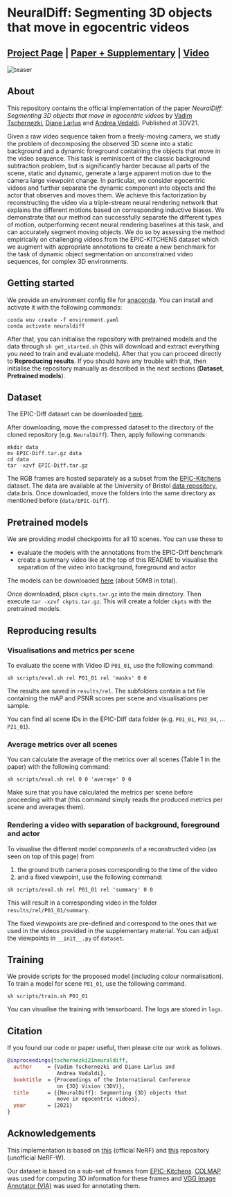 
# NeuralDiff: Segmenting 3D objects that move in egocentric videos

## [Project Page](https://www.robots.ox.ac.uk/~vadim/neuraldiff/) | [Paper + Supplementary](https://www.robots.ox.ac.uk/~vgg/publications/2021/Tschernezki21/tschernezki21.pdf) | [Video](https://www.youtube.com/watch?v=0J98WqHMSm4)

![teaser](https://user-images.githubusercontent.com/12436822/147008441-f294a1e1-1de6-4ee1-b7c0-9872cac4f953.gif)

## About

This repository contains the official implementation of the paper *NeuralDiff: Segmenting 3D objects that move in egocentric videos* by [Vadim Tschernezki](https://github.com/dichotomies), [Diane Larlus](https://dlarlus.github.io/) and [Andrea Vedaldi](https://www.robots.ox.ac.uk/~vedaldi/). Published at 3DV21.

Given a raw video sequence taken from a freely-moving camera, we study the problem of decomposing the observed 3D scene into a static background and a dynamic foreground containing the objects that move in the video sequence. This task is reminiscent of the classic background subtraction problem, but is significantly harder because all parts of the scene, static and dynamic, generate a large apparent motion due to the camera large viewpoint change. In particular, we consider egocentric videos and further separate the dynamic component into objects and the actor that observes and moves them. We achieve this factorization by reconstructing the video via a triple-stream neural rendering network that explains the different motions based on corresponding inductive biases. We demonstrate that our method can successfully separate the different types of motion, outperforming recent neural rendering baselines at this task, and can accurately segment moving objects. We do so by assessing the method empirically on challenging videos from the EPIC-KITCHENS dataset which we augment with appropriate annotations to create a new benchmark for the task of dynamic object segmentation on unconstrained video sequences, for complex 3D environments.

## Getting started

We provide an environment config file for [anaconda](https://www.anaconda.com/). You can install and activate it with the following commands:

```
conda env create -f environment.yaml
conda activate neuraldiff
```

After that, you can initialise the repository with pretrained models and the data through `sh get_started.sh` (this will download and extract everything you need to train and evaluate models). After that you can proceed directly to **Reproducing results**. If you should have any trouble with that, then initialise the repository manually as described in the next sections (**Dataset**, **Pretrained models**).

## Dataset

The EPIC-Diff dataset can be downloaded [here](https://www.robots.ox.ac.uk/~vadim/neuraldiff/release/EPIC-Diff-annotations.tar.gz).

After downloading, move the compressed dataset to the directory of the cloned repository (e.g. `NeuralDiff`). Then, apply following commands:

```
mkdir data
mv EPIC-Diff.tar.gz data
cd data
tar -xzvf EPIC-Diff.tar.gz
```

The RGB frames are hosted separately as a subset from the [EPIC-Kitchens](https://epic-kitchens.github.io/2022) dataset. The data are available at the University of Bristol [data repository](https://doi.org/10.5523/bris.296c4vv03j7lb2ejq3874ej3vm), data.bris. Once downloaded, move the folders into the same directory as mentioned before (`data/EPIC-Diff`).

## Pretrained models

We are providing model checkpoints for all 10 scenes. You can use these to
- evaluate the models with the annotations from the EPIC-Diff benchmark
- create a summary video like at the top of this README to visualise the separation of the video into background, foreground and actor

The models can be downloaded [here](https://www.robots.ox.ac.uk/~vadim/neuraldiff/release/ckpts.tar.gz) (about 50MB in total).

Once downloaded, place `ckpts.tar.gz` into the main directory. Then execute `tar -xzvf ckpts.tar.gz`. This will create a folder `ckpts` with the pretrained models.

## Reproducing results

### Visualisations and metrics per scene

To evaluate the scene with Video ID `P01_01`, use the following command:

```
sh scripts/eval.sh rel P01_01 rel 'masks' 0 0
```

The results are saved in `results/rel`. The subfolders contain a txt file containing the mAP and PSNR scores per scene and visualisations per sample.

You can find all scene IDs in the EPIC-Diff data folder (e.g. `P01_01`, `P03_04`, ... `P21_01`).

### Average metrics over all scenes

You can calculate the average of the metrics over all scenes (Table 1 in the paper) with the following command:

```
sh scripts/eval.sh rel 0 0 'average' 0 0
```

Make sure that you have calculated the metrics per scene before proceeding with that (this command simply reads the produced metrics per scene and averages them).

### Rendering a video with separation of background, foreground and actor

To visualise the different model components of a reconstructed video (as seen on top of this page) from
1) the ground truth camera poses corresponding to the time of the video
2) and a fixed viewpoint,
use the following command:

```
sh scripts/eval.sh rel P01_01 rel 'summary' 0 0
```

This will result in a corresponding video in the folder `results/rel/P01_01/summary`.

The fixed viewpoints are pre-defined and correspond to the ones that we used in the videos provided in the supplementary material. You can adjust the viewpoints in `__init__.py` of `dataset`.

## Training

We provide scripts for the proposed model (including colour normalisation). To train a model for scene `P01_01`, use the following command.

```
sh scripts/train.sh P01_01
```

You can visualise the training with tensorboard. The logs are stored in `logs`.

## Citation

If you found our code or paper useful, then please cite our work as follows.

```bibtex
@inproceedings{tschernezki21neuraldiff,
  author     = {Vadim Tschernezki and Diane Larlus and
                Andrea Vedaldi},
  booktitle  = {Proceedings of the International Conference
                on {3D} Vision (3DV)},
  title      = {{NeuralDiff}: Segmenting {3D} objects that
                move in egocentric videos},
  year       = {2021}
}
```

## Acknowledgements

This implementation is based on [this](https://github.com/bmild/nerf) (official NeRF) and [this](https://github.com/kwea123/nerf_pl/tree/nerfw) repository (unofficial NeRF-W).

Our dataset is based on a sub-set of frames from [EPIC-Kitchens](https://epic-kitchens.github.io/2022). [COLMAP](https://colmap.github.io) was used for computing 3D information for these frames and [VGG Image Annotator (VIA)](https://www.robots.ox.ac.uk/~vgg/software/via/) was used for annotating them.

